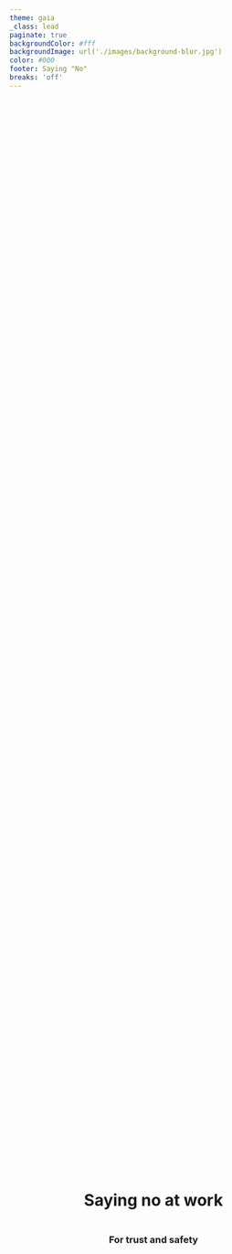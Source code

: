 ```yaml
---
theme: gaia
_class: lead
paginate: true
backgroundColor: #fff
backgroundImage: url('./images/background-blur.jpg')
color: #000
footer: Saying "No" 
breaks: 'off'
---
```


<style>
  .center {
    display: flex;
    justify-content: center;
    flex-direction: column;
    align-items: center;
    height: 100%;
  }
</style>

<div class="center">

# Saying no at work
### For trust and safety

</div>

---

> Your yes means nothing if you can't say no
> -- Meschell Ndegeocello

---

> When I visit your team I am comfortable making suggestions
> because you have said "can we circle back to that" to suggestions
> that I have made
> -- Sharon

---

From the ACC2 Features Team working agreement

> ## Kind & honest debate is encouraged.
>  - Kind without honest is manipulative
>  - honest without kind is cruel

---

From the ACC2 Features Team working agreement

> ## Kind & honest debate is encouraged.
> - It's safe to say crazy things because our teammates will let us know if we're saying crazy things.
> - We look out for each other by giving good feedback.
> - Keep each other safe by giving timely feedback

---

<div class="center">

# Examples of saying no at work

</div>

---

# In The Mob
### Code Navigation

To say "no" when someone is giving you too low level navigation

> Could I get some higher level navigation please?

---

# In The Mob
### Advice

To say "no" when someone is about to give you an answer when you want to explore

> Do you mind if I struggle with this a bit before you give the answer?

---

# In The Mob
### Schedule

To say "no" when someone suggests skipping a break

> I'd like to take a break. Do you want to break together, or shall we do rolling breaks?

---

# With our Product Owner
### New Work

To say "no" when our PO asks that we start something new

> We haven't finished [work in progress] yet; We're going to finish that first

---

# With our Product Owner
### New Work

To say "no" when our PO asks that we start something new

> We're not satisfied with the quality/test coverage for [thing we've just done], we're going to wrap that up first

---

# With our Product Owner
### Scope

To say "no" to building a very large batch of functionality at once. "We can't release unless we have A, B, and C."

> Even if it's not suitable to release, we're going to finish A first and go from there

---

# With Chris
### Direct Instructions (very rare 😉)

To say "no" to a direct instruction

> I think if we do that, we'll have the following consequence. Do you have advice to avoid the consequence? Or is that consequence acceptable?


---

# With Chris
### Experimentation Ideas

To say "no" to an idea of something new to try

> We'd like to use our existing process/tools this time around

---

# With Chris
### Experimentation Ideas

To say "no" to an idea of something new to try

> We have more inventory than we're comfortable with, and we want to ship that before we do something experimental

---

# Recap

Saying "no"...
 - makes others trust your "yes" more
 - makes others more comfortable suggesting/asking

---

# Challenge

Pay attention to times **you want to say "no" but you think you ought to say "yes"**
 - if it feels safe to say "no"
   - giv'r
 - if it doesn't feel safe to say "no"
   - that's a great thing to retro as a team

---

<div class="center">

Comfort with saying "no" is a safety concern.

**Let's make it safe and normal to politely decline!**

</div>